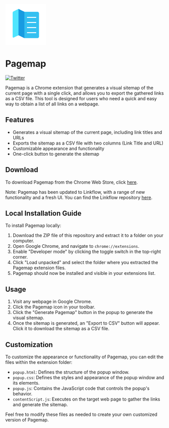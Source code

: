 <img src="icon128.png" alt="Pagemap Icon">

# Pagemap

<p align="left"><a href="https://twitter.com/willgibs"><img src="https://img.shields.io/twitter/url/https/twitter.com/willgibs.svg?style=social&label=Follow%20%40willgibs" alt="Twitter"></a></p>

Pagemap is a Chrome extension that generates a visual sitemap of the current page with a single click, and allows you to export the gathered links as a CSV file. This tool is designed for users who need a quick and easy way to obtain a list of all links on a webpage.

## Features

- Generates a visual sitemap of the current page, including link titles and URLs
- Exports the sitemap as a CSV file with two columns (Link Title and URL)
- Customizable appearance and functionality
- One-click button to generate the sitemap

## Download

To download Pagemap from the Chrome Web Store, click [here](https://chrome.google.com/webstore/detail/pagemap/kmgkhecojimncfnoiaajcpekejfklejl).

Note: Pagemap has been updated to Linkflow, with a range of new functionality and a fresh UI. You can find the Linkflow repository [here]().

## Local Installation Guide

To install Pagemap locally:

1. Download the ZIP file of this repository and extract it to a folder on your computer.
2. Open Google Chrome, and navigate to `chrome://extensions`.
3. Enable "Developer mode" by clicking the toggle switch in the top-right corner.
4. Click "Load unpacked" and select the folder where you extracted the Pagemap extension files.
5. Pagemap should now be installed and visible in your extensions list.

## Usage

1. Visit any webpage in Google Chrome.
2. Click the Pagemap icon in your toolbar.
3. Click the "Generate Pagemap" button in the popup to generate the visual sitemap.
4. Once the sitemap is generated, an "Export to CSV" button will appear. Click it to download the sitemap as a CSV file.

## Customization

To customize the appearance or functionality of Pagemap, you can edit the files within the extension folder:

- `popup.html`: Defines the structure of the popup window.
- `popup.css`: Defines the styles and appearance of the popup window and its elements.
- `popup.js`: Contains the JavaScript code that controls the popup's behavior.
- `contentScript.js`: Executes on the target web page to gather the links and generate the sitemap.

Feel free to modify these files as needed to create your own customized version of Pagemap.
